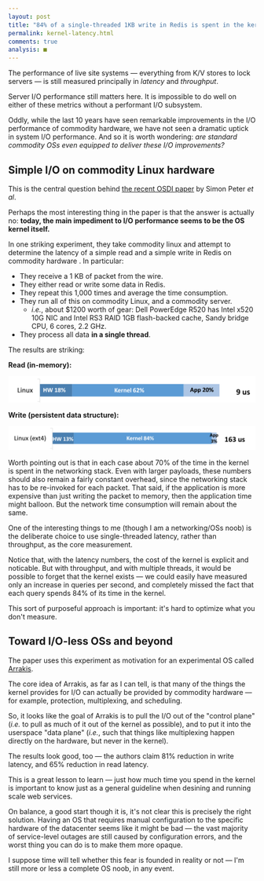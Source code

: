 ```yaml
---
layout: post
title: "84% of a single-threaded 1KB write in Redis is spent in the kernel"
permalink: kernel-latency.html
comments: true
analysis: ■
---
```



The performance of live site systems — everything from K/V stores to lock servers — is still measured principally in *latency* and *throughput*.

Server I/O performance still matters here. It is impossible to do well on either of these metrics without a performant I/O subsystem.

Oddly, while the last 10 years have seen remarkable improvements in the I/O performance of commodity hardware, we have not seen a dramatic uptick in system I/O performance. And so it is worth wondering: *are standard commodity OSs even equipped to deliver these I/O improvements?*

## Simple I/O on commodity Linux hardware

This is the central question behind [the recent OSDI paper](https://www.usenix.org/system/files/conference/osdi14/osdi14-paper-peter_simon.pdf) by Simon Peter *et al*.

Perhaps the most interesting thing in the paper is that the answer is actually no: **today, the main impediment to I/O performance seems to be the OS kernel itself.**

In one striking experiment, they take commodity linux and attempt to determine the latency of a simple read and a simple write in Redis on commodity hardware . In particular:

* They receive a 1 KB of packet from the wire.
* They either read or write some data in Redis.
* They repeat this 1,000 times and average the time consumption.
* They run all of this on commodity Linux, and a commodity server.
  * *i.e.*, about $1200 worth of gear: Dell PowerEdge R520 has Intel x520 10G NIC and Intel RS3 RAID 1GB flash-backed cache, Sandy bridge CPU, 6 cores, 2.2 GHz.
* They process all data **in a single thread**.

The results are striking:

**Read (in-memory):**

<center><img src="../images/redis_read.png" alt="Redis read" width="600"></center>

**Write (persistent data structure):**

<center><img src="../images/redis_write.png" alt="Redis write" width="600"></center>

Worth pointing out is that in each case about 70% of the time in the kernel is spent in the networking stack. Even with larger payloads, these numbers should also remain a fairly constant overhead, since the networking stack has to be re-invoked for each packet. That said, if the application is more expensive than just writing the packet to memory, then the application time might balloon. But the network time consumption will remain about the same.

One of the interesting things to me (though I am a networking/OSs noob) is the deliberate choice to use single-threaded latency, rather than throughput, as the core measurement.

Notice that, with the latency numbers, the cost of the kernel is explicit and noticable. But with throughput, and with multiple threads, it would be possible to forget that the kernel exists — we could easily have measured only an increase in queries per second, and completely missed the fact that each query spends 84% of its time in the kernel.

This sort of purposeful approach is important: it's hard to optimize what you don't measure.


## Toward I/O-less OSs and beyond

The paper uses this experiment as motivation for an experimental OS called [Arrakis](https://arrakis.cs.washington.edu/).

The core idea of Arrakis, as far as I can tell, is that many of the things the kernel provides for I/O can actually be provided by commodity hardware — for example, protection, multiplexing, and scheduling.

So, it looks like the goal of Arrakis is to pull the I/O out of the "control plane" (*i.e.* to pull as much of it out of the kernel as possible), and to put it into the userspace "data plane" (*i.e.*, such that things like multiplexing happen directly on the hardware, but never in the kernel).

The results look good, too — the authors claim 81% reduction in write latency, and 65% reduction in read latency.

This is a great lesson to learn — just how much time you spend in the kernel is important to know just as a general guideline when desining and running scale web services.

On balance, a good start though it is, it's not clear this is precisely the right solution. Having an OS that requires manual configuration to the specific hardware of the datacenter seems like it might be bad — the vast majority of service-level outages are still caused by configuration errors, and the worst thing you can do is to make them more opaque.

I suppose time will tell whether this fear is founded in reality or not — I'm still more or less a complete OS noob, in any event.































